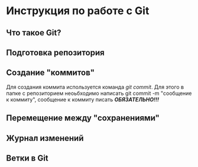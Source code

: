 # Инструкция по работе с Git

## Что такое Git?

## Подготовка репозитория

## Создание "коммитов"
Для создания коммита используется команда *git commit*. Для этого в папке с репозиторием неоьбходимо написать git commit -m "сообщение к коммиту", сообщение к коммиту писать ***ОБЯЗАТЕЛЬНО!!!***
## Перемещение между "сохранениями"

## Журнал изменений

## Ветки в Git
